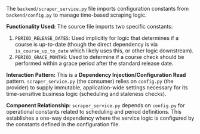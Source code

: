 The `backend/scraper_service.py` file imports configuration constants from `backend/config.py` to manage time-based scraping logic.

**Functionality Used:**
The source file imports two specific constants:
1.  `PERIOD_RELEASE_DATES`: Used implicitly for logic that determines if a course is up-to-date (though the direct dependency is via `is_course_up_to_date` which likely uses this, or other logic downstream).
2.  `PERIOD_GRACE_MONTHS`: Used to determine if a course check should be performed within a grace period after the standard release date.

**Interaction Pattern:**
This is a **Dependency Injection/Configuration Read** pattern. `scraper_service.py` (the consumer) relies on `config.py` (the provider) to supply immutable, application-wide settings necessary for its time-sensitive business logic (scheduling and staleness checks).

**Component Relationship:**
`scraper_service.py` depends on `config.py` for operational constants related to scheduling and period definitions. This establishes a one-way dependency where the service logic is configured by the constants defined in the configuration file.